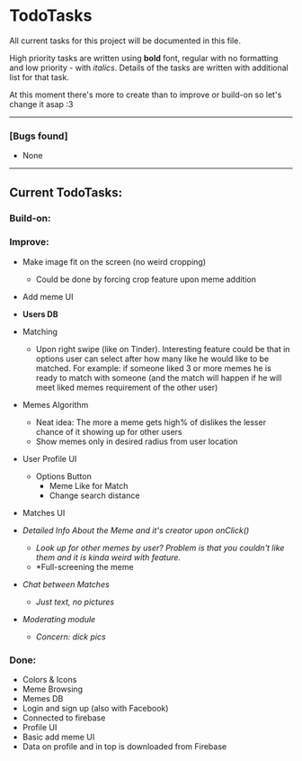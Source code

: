 # TodoTasks
All current tasks for this project will be documented in this file.

High priority tasks are written using **bold** font, regular with no formatting and low priority - with *italics*. Details of the tasks are written with additional list for that task.

At this moment there's more to create than to improve or build-on so let's change it asap :3

___________________________________

### [Bugs found]
- None

___________________________________

## Current TodoTasks:

### Build-on:


### Improve:
- Make image fit on the screen (no weird cropping)
	- Could be done by forcing crop feature upon meme addition
- Add meme UI
		
- **Users DB**
- Matching
	- Upon right swipe (like on Tinder). Interesting feature could be that in options user can select after how many like he would like to be matched. For example: if someone liked 3 or more memes he is ready to match with someone (and the match will happen if he will meet liked memes requirement of the other user)
- Memes Algorithm
	- Neat idea: The more a meme gets high% of dislikes the lesser chance of it showing up for other users 
	- Show memes only in desired radius from user location
- User Profile UI
	- Options Button
		- Meme Like for Match
		- Change search distance
- Matches UI
- *Detailed Info About the Meme and it's creator upon onClick()*
	- *Look up for other memes by user? Problem is that you couldn't like them and it is kinda weird with <more than one like needed to match> feature.*
	- *Full-screening the meme
- *Chat between Matches*
	- *Just text, no pictures*
- *Moderating module*
	- *Concern: dick pics*

### Done:
- Colors & Icons
- Meme Browsing
- Memes DB
- Login and sign up (also with Facebook)
- Connected to firebase
- Profile UI
- Basic add meme UI
- Data on profile and in top is downloaded from Firebase
